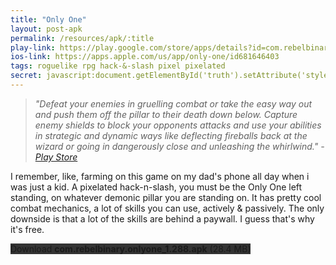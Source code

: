 ```yaml
---
title: "Only One"
layout: post-apk
permalink: /resources/apk/:title
play-link: https://play.google.com/store/apps/details?id=com.rebelbinary.onlyone
ios-link: https://apps.apple.com/us/app/only-one/id681646403
tags: roguelike rpg hack-&-slash pixel pixelated
secret: javascript:document.getElementById('truth').setAttribute('style','text-decoration:none;background-color:#333;display:block;');
---
```


> _"Defeat your enemies in gruelling combat or take the easy way out and push them off the pillar to their death down below. Capture enemy shields to block your opponents attacks and use your abilities in strategic and dynamic ways like deflecting fireballs back at the wizard or going in dangerously close and unleashing the whirlwind." - <a href="https://play.google.com/store/apps/details?id=com.rebelbinary.onlyone" target="_blank">Play Store</a>_

I remember, like, farming on this game on my dad's phone all day when i was just a kid. A pixelated hack-n-slash, you must be the Only One left standing, on whatever demonic pillar you are standing on. It has pretty cool combat mechanics, a lot of skills you can use, actively & passively. The only downside is that a lot of the skills are behind a paywall. I guess that's why it's free.

<div class="text-center">
    <a class="btn btn-dark btn-block w-100" onclick='apk("com.rebelbinary.onlyone_1.288.apk")' target="_blank" style="text-decoration: none; background-color: #333;"> Download <b>com.rebelbinary.onlyone_1.288.apk</b> (28.4 MB)</a><br>
    <a id="truth" class="btn btn-dark btn-block w-100" onclick='apk("com.rebelbinary.onlyone_1.287-.unlimited-money.apk")' target="_blank" style="text-decoration: none; background-color: #333; display: none;"> Download <b>com.rebelbinary.onlyone_1.287-.unlimited-money.apk</b> (28.1 MB)</a>
</div>
